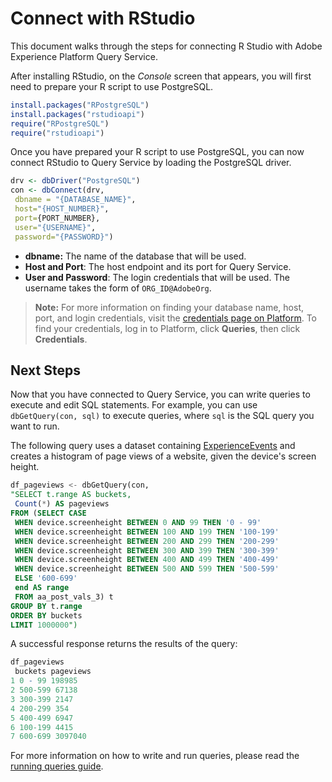 # Connect with RStudio

This document walks through the steps for connecting R Studio with Adobe Experience Platform Query Service.

After installing RStudio, on the *Console* screen that appears, you will first need to prepare your R script to use PostgreSQL.

```r
install.packages("RPostgreSQL")
install.packages("rstudioapi")
require("RPostgreSQL")
require("rstudioapi")
```

Once you have prepared your R script to use PostgreSQL, you can now connect RStudio to Query Service by loading the PostgreSQL driver.

```r
drv <- dbDriver("PostgreSQL")
con <- dbConnect(drv, 
 dbname = "{DATABASE_NAME}",
 host="{HOST_NUMBER}",
 port={PORT_NUMBER},
 user="{USERNAME}",
 password="{PASSWORD}")
```

- **dbname:** The name of the database that will be used.
- **Host and Port**: The host endpoint and its port for Query Service. 
- **User and Password**: The login credentials that will be used. The username takes the form of `ORG_ID@AdobeOrg`.

>**Note:** For more information on finding your database name, host, port, and login credentials, visit the [credentials page on Platform][credentials]. To find your credentials, log in to Platform, click **Queries**, then click **Credentials**.

## Next Steps

Now that you have connected to Query Service, you can write queries to execute and edit SQL statements. For example, you can use `dbGetQuery(con, sql)` to execute queries, where `sql` is the SQL query you want to run.

The following query uses a dataset containing [ExperienceEvents][experience-event] and creates a histogram of page views of a website, given the device's screen height.

```sql
df_pageviews <- dbGetQuery(con,
"SELECT t.range AS buckets, 
 Count(*) AS pageviews 
FROM (SELECT CASE 
 WHEN device.screenheight BETWEEN 0 AND 99 THEN '0 - 99' 
 WHEN device.screenheight BETWEEN 100 AND 199 THEN '100-199' 
 WHEN device.screenheight BETWEEN 200 AND 299 THEN '200-299' 
 WHEN device.screenheight BETWEEN 300 AND 399 THEN '300-399' 
 WHEN device.screenheight BETWEEN 400 AND 499 THEN '400-499' 
 WHEN device.screenheight BETWEEN 500 AND 599 THEN '500-599' 
 ELSE '600-699' 
 end AS range 
 FROM aa_post_vals_3) t 
GROUP BY t.range 
ORDER BY buckets 
LIMIT 1000000")
```

A successful response returns the results of the query: 

```r
df_pageviews
 buckets pageviews
1 0 - 99 198985
2 500-599 67138
3 300-399 2147
4 200-299 354
5 400-499 6947
6 100-199 4415
7 600-699 3097040
```

For more information on how to write and run queries, please read the [running queries guide][running-queries].

[credentials]: https://platform.adobe.com/query/configuration
[running-queries]: ../queries-and-ui/running-queries.md
[experience-event]: ../queries-and-ui/experience-event-queries.md